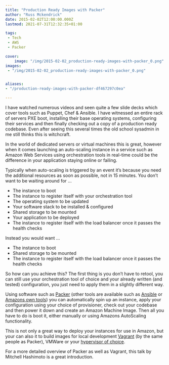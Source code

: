 ```yaml
---
title: "Production Ready Images with Packer"
author: "Russ Mckendrick"
date: 2015-02-02T12:00:00.000Z
lastmod: 2021-07-31T12:32:35+01:00

tags:
 - Tech
 - AWS
 - Packer

cover:
    image: "/img/2015-02-02_production-ready-images-with-packer_0.png" 
images:
 - "/img/2015-02-02_production-ready-images-with-packer_0.png"


aliases:
- "/production-ready-images-with-packer-df467297c0ea"

---
```


I have watched numerous videos and seen quite a few slide decks which cover tools such as Puppet, Chef & Ansible. I have witnessed an entire rack of servers PXE boot, installing their base operating systems, configuring their services and then finally checking out a copy of a production ready codebase. Even after seeing this several times the old school sysadmin in me still thinks this is witchcraft.

In the world of dedicated servers or virtual machines this is great, however when it comes launching an auto-scaling instance in a service such as Amazon Web Services using orchestration tools in real-time could be the difference in your application staying online or failing.

Typically when auto-scaling is triggered by an event it’s because you need the additional resources as soon as possible, not in 15 minutes. You don’t want to be waiting around for …

- The instance to boot
- The instance to register itself with your orchestration tool
- The operating system to be updated
- Your software stack to be installed & configured
- Shared storage to be mounted
- Your application to be deployed
- The instance to register itself with the load balancer once it passes the health checks

Instead you would want …

- The instance to boot
- Shared storage to be mounted
- The instance to register itself with the load balancer once it passes the health checks

So how can you achieve this? The first thing is you don’t have to retool, you can still use your orchestration tool of choice and your already written (and tested) configuration, you just need to apply them in a slightly different way.

Using software such as [Packer](https://packer.io/) (other tools are available such as [Ansible](http://docs.ansible.com/ec2_ami_module.html) or [Amazons own tools](http://docs.aws.amazon.com/AWSEC2/latest/UserGuide/creating-an-ami-ebs.html)) you can automatically spin up an instance, apply your configuration using your choice of provisioner, check out your codebase and then power it down and create an Amazon Machine Image. Then all you have to do is boot it, either manually or using Amazons AutoScaling functionality.

This is not only a great way to deploy your instances for use in Amazon, but your can also it to build images for local development [Vagrant](https://www.vagrantup.com) (by the same people as Packer), VMWare or your [hypervisor of choice](https://www.packer.io/intro/platforms.html).

For a more detailed overview of Packer as well as Vagrant, this talk by Mitchell Hashimoto is a great introduction.
